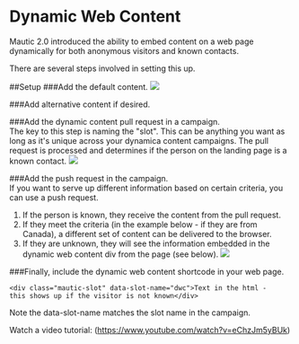 # Dynamic Web Content

Mautic 2.0 introduced the ability to embed content on a web page dynamically for both anonymous visitors and known contacts.

There are several steps involved in setting this up.

##Setup
###Add the default content.
![](/dwc/media/dwc-default.jpg)

###Add alternative content if desired.

###Add the dynamic content pull request in a campaign.  
The key to this step is naming the "slot".  This can be anything you want as long as it's unique across your dynamica content campaigns.  The pull request is processed and determines if the person on the landing page is a known contact.
![](/dwc/media/dwc-pull-request.jpg)

###Add the push request in the campaign.  
If you want to serve up different information based on certain criteria, you can use a push request.  
1.  If the person is known, they receive the content from the pull request.  
2.  If they meet the criteria (in the example below - if they are from Canada), a different set of content can be delivered to the browser.  
3.  If they are unknown, they will see the information embedded in the dynamic web content div from the page (see below).
![](/dwc/media/dwc-push.jpg)

###Finally, include the dynamic web content shortcode in your web page.  
```
<div class="mautic-slot" data-slot-name="dwc">Text in the html - 
this shows up if the visitor is not known</div>
```
Note the data-slot-name matches the slot name in the campaign.

Watch a video tutorial:  (https://www.youtube.com/watch?v=eChzJm5yBUk)
